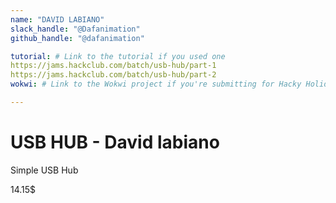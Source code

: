 ```yaml
---
name: "DAVID LABIANO"
slack_handle: "@Dafanimation"
github_handle: "@dafanimation"

tutorial: # Link to the tutorial if you used one
https://jams.hackclub.com/batch/usb-hub/part-1 
https://jams.hackclub.com/batch/usb-hub/part-2 
wokwi: # Link to the Wokwi project if you're submitting for Hacky Holidays

---
```


# USB HUB - David labiano

<!-- Describe your board in 2-3 sentences. What are you making? What will it do? -->
Simple USB Hub
<!-- How much is it going to cost? -->
14.15$
<!-- Tell us a little bit about your design process. What were some challenges? What helped? ***Totally optional*** -->
